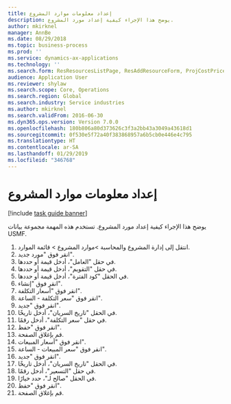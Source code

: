 ```yaml
---
title: إعداد معلومات موارد المشروع
description: يوضح هذا الإجراء كيفية إعداد مورد المشروع.
author: mkirknel
manager: AnnBe
ms.date: 08/29/2018
ms.topic: business-process
ms.prod: ''
ms.service: dynamics-ax-applications
ms.technology: ''
ms.search.form: ResResourcesListPage, ResAddResourceForm, ProjCostPriceHour, ProjSalesPriceHour
audience: Application User
ms.reviewer: shylaw
ms.search.scope: Core, Operations
ms.search.region: Global
ms.search.industry: Service industries
ms.author: mkirknel
ms.search.validFrom: 2016-06-30
ms.dyn365.ops.version: Version 7.0.0
ms.openlocfilehash: 180b806a80d373626c3f3a2bb43a3049a43618d1
ms.sourcegitcommit: 0f530e5f72a40f383868957a6b5cb0e446e4c795
ms.translationtype: HT
ms.contentlocale: ar-SA
ms.lasthandoff: 01/29/2019
ms.locfileid: "346768"
---
```

# <a name="set-up-project-resource-information"></a>إعداد معلومات موارد المشروع

[!include [task guide banner](../../includes/task-guide-banner.md)]

يوضح هذا الإجراء كيفية إعداد مورد المشروع. تستخدم هذه المهمة مجموعة بيانات USMF.

1. انتقل إلى إدارة المشروع والمحاسبة >موارد المشروع > قائمة الموارد.
2. انقر فوق "مورد جديد".
3. في حقل "العامل"، أدخل قيمة أو حددها.
4. في حقل "التقويم"، أدخل قيمة أو حددها.
5. في الحقل "كود الفترة‬"، أدخل قيمة أو حددها.
6. انقر فوق "إنشاء".
7. انقر فوق "أسعار التكلفة".
8. انقر فوق "سعر التكلفة - الساعة".
9. انقر فوق "جديد".
10. في الحقل "تاريخ السريان"، أدخل تاريخًا.
11. في حقل "سعر التكلفة"، أدخل رقمًا.
12. انقر فوق "حفظ".
13. قم بإغلاق الصفحة.
14. انقر فوق "أسعار المبيعات".
15. انقر فوق "سعر المبيعات - الساعة".
16. انقر فوق "جديد".
17. في الحقل "تاريخ السريان"، أدخل تاريخًا.
18. في حقل "التسعير‬"، أدخل رقمًا.
19. في الحقل "صالح لـ"، حدد خيارًا.
20. انقر فوق "حفظ".
21. قم بإغلاق الصفحة.

